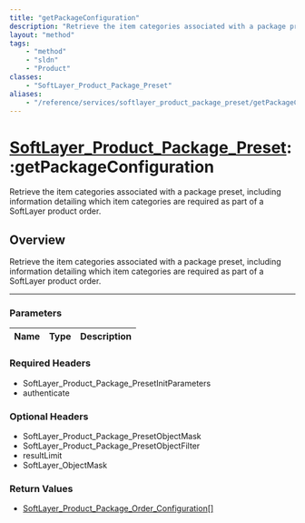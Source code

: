 ```yaml
---
title: "getPackageConfiguration"
description: "Retrieve the item categories associated with a package preset, including information detailing which item categories are... "
layout: "method"
tags:
    - "method"
    - "sldn"
    - "Product"
classes:
    - "SoftLayer_Product_Package_Preset"
aliases:
    - "/reference/services/softlayer_product_package_preset/getPackageConfiguration"
---
```

# [SoftLayer_Product_Package_Preset](/reference/services/SoftLayer_Product_Package_Preset)::getPackageConfiguration


Retrieve the item categories associated with a package preset, including information detailing which item categories are required as part of a SoftLayer product order.


## Overview 
Retrieve the item categories associated with a package preset, including information detailing which item categories are required as part of a SoftLayer product order.

-----

### Parameters 
|Name | Type | Description |
| --- | --- | --- |


### Required Headers
* SoftLayer_Product_Package_PresetInitParameters
* authenticate


### Optional Headers
* SoftLayer_Product_Package_PresetObjectMask
* SoftLayer_Product_Package_PresetObjectFilter
* resultLimit
* SoftLayer_ObjectMask

### Return Values
* <a href='/reference/datatypes/SoftLayer_Product_Package_Order_Configuration'>SoftLayer_Product_Package_Order_Configuration[] </a>




